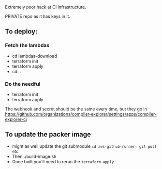 Extremely poor hack at CI infrastructure.

PRIVATE repo as it has keys in it.

## To deploy:

### Fetch the lambdas
* cd lambdas-download
* terraform init
* terraform apply
* cd ..

### Do the needful
* terraform init
* terraform apply

The webhook and secret should be the same every time,
but they go in https://github.com/organizations/compiler-explorer/settings/apps/compiler-explorer-ci


## To update the packer image
* might as well update the git submodule `cd aws-github-runner; git pull` etc
* Then ./build-image.sh
* Once built you'll need to rerun the `terraform apply`
